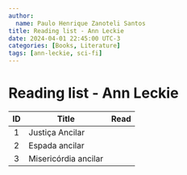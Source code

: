 ```yaml
---
author:
  name: Paulo Henrique Zanoteli Santos
title: Reading list - Ann Leckie
date: 2024-04-01 22:45:00 UTC-3
categories: [Books, Literature]
tags: [ann-leckie, sci-fi]
---
```


# Reading list - Ann Leckie

| ID  | Title                | Read |
|:---:| -------------------- |:----:|
| 1   | Justiça Ancilar      |      |
| 2   | Espada ancilar       |      |
| 3   | Misericórdia ancilar |      |
